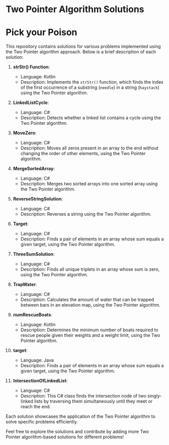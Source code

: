 # Two Pointer Algorithm Solutions

# Pick your Poison

This repository contains solutions for various problems implemented using the Two Pointer algorithm approach. Below is a brief description of each solution:

1. **strStr() Function**:
   - Language: Kotlin
   - Description: Implements the `strStr()` function, which finds the index of the first occurrence of a substring (`needle`) in a string (`haystack`) using the Two Pointer algorithm.

2. **LinkedListCycle**:
   - Language: C#
   - Description: Detects whether a linked list contains a cycle using the Two Pointer algorithm.

3. **MoveZero**:
   - Language: C#
   - Description: Moves all zeros present in an array to the end without changing the order of other elements, using the Two Pointer algorithm.

4. **MergeSortedArray**:
   - Language: C#
   - Description: Merges two sorted arrays into one sorted array using the Two Pointer algorithm.

5. **ReverseStringSolution**:
   - Language: C#
   - Description: Reverses a string using the Two Pointer algorithm.

6. **Target**:
   - Language: C#
   - Description: Finds a pair of elements in an array whose sum equals a given target, using the Two Pointer algorithm.

7. **ThreeSumSolution**:
   - Language: C#
   - Description: Finds all unique triplets in an array whose sum is zero, using the Two Pointer algorithm.

8. **TrapWater**:
   - Language: C#
   - Description: Calculates the amount of water that can be trapped between bars in an elevation map, using the Two Pointer algorithm.

9. **numRescueBoats**:
   - Language: Kotlin
   - Description: Determines the minimum number of boats required to rescue people given their weights and a weight limit, using the Two Pointer algorithm.

10. **target**:
    - Language: Java
    - Description: Finds a pair of elements in an array whose sum equals a given target, using the Two Pointer algorithm.

11. **IntersectionOfLinkedList**:
    - Language: C#
    - Description: This C# class finds the intersection node of two singly-linked lists by traversing them simultaneously until they meet or reach the end.

Each solution showcases the application of the Two Pointer algorithm to solve specific problems efficiently.

Feel free to explore the solutions and contribute by adding more Two Pointer algorithm-based solutions for different problems!
